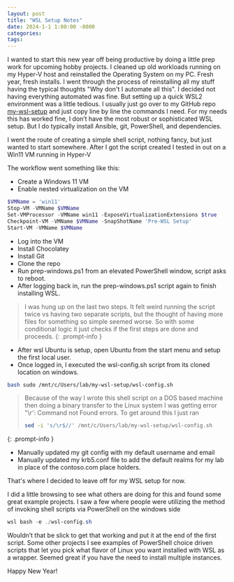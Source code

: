```yaml
---
layout: post
title: "WSL Setup Notes"
date: 2024-1-1 1:00:00 -0000
categories:
tags:
---
```


I wanted to start this new year off being productive by doing a little prep work for upcoming hobby projects. I cleaned up old workloads running on my Hyper-V host and reinstalled the Operating System on my PC. Fresh year, fresh installs. I went through the process of reinstalling all my stuff having the typical thoughts "Why don't I automate all this". I decided not having everything automated was fine. But setting up a quick WSL2 environment was a little tedious. I usually just go over to my GitHub repo [my-wsl-setup](https://github.com/jacobbweber/my-wsl-setup) and just copy line by line the commands I need. For my needs this has worked fine, I don’t have the most robust or sophisticated WSL setup. But I do typically install Ansible, git, PowerShell, and dependencies.

I went the route of creating a simple shell script, nothing fancy, but just wanted to start somewhere. After I got the script created I tested in out on a Win11 VM running in Hyper-V

The workflow went something like this:

- Create a Windows 11 VM
- Enable nested virtualization on the VM

```powershell
$VMName = 'win11'
Stop-VM -VMName $VMName
Set-VMProcessor -VMName win11 -ExposeVirtualizationExtensions $true
Checkpoint-VM -VMName $VMName -SnapShotName 'Pre-WSL Setup'
Start-VM -VMName $VMName
```

- Log into the VM
- Install Chocolatey
- Install Git
- Clone the repo
- Run prep-windows.ps1 from an elevated PowerShell window, script asks to reboot.
- After logging back in, run the prep-windows.ps1 script again to finish installing WSL.

> I was hung up on the last two steps. It felt weird running the script twice vs having two separate scripts, but the thought of having more files for something so simple seemed worse. So with some conditional logic it just checks if the first steps are done and proceeds.
 {: .prompt-info }

- After wsl Ubuntu is setup, open Ubuntu from the start menu and setup the first local user.
- Once logged in, I executed the wsl-config.sh script from its cloned location on windows.

```bash
bash sudo /mnt/c/Users/lab/my-wsl-setup/wsl-config.sh
```

> Because of the way I wrote this shell script on a DOS based machine then doing a binary transfer to the Linux system I was getting error "\r': Command not Found errors. To get around this I just ran
>
> ```bash
> sed -i 's/\r$//' /mnt/c/Users/lab/my-wsl-setup/wsl-config.sh
> ```
 {: .prompt-info }

- Manually updated my git config with my default username and email
- Manually updated my krb5.conf file to add the default realms for my lab in place of the contoso.com place holders.

That's where I decided to leave off for my WSL setup for now.

I did a little browsing to see what others are doing for this and found some great example projects. I saw a few where people were utilizing the method of invoking shell scripts via PowerShell on the windows side

```powershell
wsl bash -e ./wsl-config.sh
```

Wouldn’t that be slick to get that working and put it at the end of the first script. Some other projects I see examples of PowerShell choice driven scripts that let you pick what flavor of Linux you want installed with WSL as a wrapper. Seemed great if you have the need to install multiple instances.

Happy New Year!